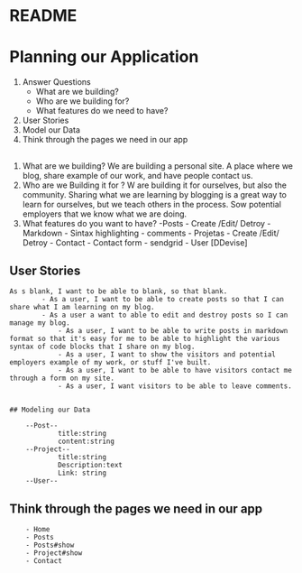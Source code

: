 # README

# Planning our Application
1. Answer Questions
	- What are we building?
	- Who are we building for?
	- What features do we need to have?
2. User Stories
3. Model our Data
4. Think through the pages we need in our app

##

1. What are we building? We are building a personal site. A place where we blog, share example of our work, and have people contact us.
2. Who are we Building it for ? W are building it for ourselves, but also the community. Sharing what we are learning by blogging is a great way to learn for ourselves, but we teach others in the process. Sow potential employers that we know what we are doing.
3. What features do you want to have?
			-Posts
					- Create /Edit/ Detroy
					- Markdown
					- Sintax highlighting
					- comments
					- Projetas
						- Create /Edit/ Detroy
					- Contact
						- Contact form
						- sendgrid
					- User [DDevise]

## User Stories

	As s blank, I want to be able to blank, so that blank.
			- As a user, I want to be able to create posts so that I can share what I am learning on my blog.
			- As a user a want to able to edit and destroy posts so I can manage my blog.
				- As a user, I want to be able to write posts in markdown format so that it's easy for me to be able to highlight the various syntax of code blocks that I share on my blog.
				- As a user, I want to show the visitors and potential employers example of my work, or stuff I've built.
				- As a user, I want to be able to have visitors contact me through a form on my site.
				- As a user, I want visitors to be able to leave comments.


	## Modeling our Data

		--Post--
				title:string
				content:string
		--Project--
				title:string
				Description:text
				Link: string
		--User--


## Think through the pages we need in our app

		- Home
		- Posts
		- Posts#show
		- Project#show
		- Contact
